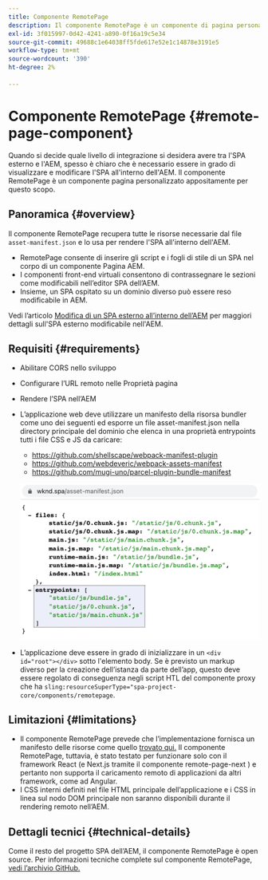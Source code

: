 ```yaml
---
title: Componente RemotePage
description: Il componente RemotePage è un componente di pagina personalizzato per la modifica dell’SPA di React remoto all’interno dell’AEM.
exl-id: 3f015997-0d42-4241-a890-0f16a19c5e34
source-git-commit: 49688c1e64038ff5fde617e52e1c14878e3191e5
workflow-type: tm+mt
source-wordcount: '390'
ht-degree: 2%

---
```


# Componente RemotePage {#remote-page-component}

Quando si decide quale livello di integrazione si desidera avere tra l&#39;SPA esterno e l&#39;AEM, spesso è chiaro che è necessario essere in grado di visualizzare e modificare l&#39;SPA all&#39;interno dell&#39;AEM. Il componente RemotePage è un componente pagina personalizzato appositamente per questo scopo.

## Panoramica {#overview}

Il componente RemotePage recupera tutte le risorse necessarie dal file `asset-manifest.json` e lo usa per rendere l&#39;SPA all&#39;interno dell&#39;AEM.

* RemotePage consente di inserire gli script e i fogli di stile di un SPA nel corpo di un componente Pagina AEM.
* I componenti front-end virtuali consentono di contrassegnare le sezioni come modificabili nell’editor SPA dell’AEM.
* Insieme, un SPA ospitato su un dominio diverso può essere reso modificabile in AEM.

Vedi l’articolo [Modifica di un SPA esterno all’interno dell’AEM](spa-edit-external.md) per maggiori dettagli sull&#39;SPA esterno modificabile nell&#39;AEM.

## Requisiti {#requirements}

* Abilitare CORS nello sviluppo
* Configurare l’URL remoto nelle Proprietà pagina
* Rendere l’SPA nell’AEM
* L’applicazione web deve utilizzare un manifesto della risorsa bundler come uno dei seguenti ed esporre un file asset-manifest.json nella directory principale del dominio che elenca in una proprietà entrypoints tutti i file CSS e JS da caricare:
   * https://github.com/shellscape/webpack-manifest-plugin
   * https://github.com/webdeveric/webpack-assets-manifest
   * https://github.com/mugi-uno/parcel-plugin-bundle-manifest

  ![Punti di ingresso](assets/asset-manifest-entrypoints.png)

* L’applicazione deve essere in grado di inizializzare in un `<div id="root"></div>` sotto l&#39;elemento body. Se è previsto un markup diverso per la creazione dell’istanza da parte dell’app, questo deve essere regolato di conseguenza negli script HTL del componente proxy che ha `sling:resourceSuperType="spa-project-core/components/remotepage`.

## Limitazioni {#limitations}

* Il componente RemotePage prevede che l’implementazione fornisca un manifesto delle risorse come quello [trovato qui.](https://github.com/shellscape/webpack-manifest-plugin) Il componente RemotePage, tuttavia, è stato testato per funzionare solo con il framework React (e Next.js tramite il componente remote-page-next ) e pertanto non supporta il caricamento remoto di applicazioni da altri framework, come ad Angular.
* I CSS interni definiti nel file HTML principale dell’applicazione e i CSS in linea sul nodo DOM principale non saranno disponibili durante il rendering remoto nell’AEM.

## Dettagli tecnici {#technical-details}

Come il resto del progetto SPA dell’AEM, il componente RemotePage è open source. Per informazioni tecniche complete sul componente RemotePage, [vedi l’archivio GitHub.](https://github.com/adobe/aem-spa-project-core/tree/master/ui.apps/src/main/content/jcr_root/apps/spa-project-core/components/remotepage)
